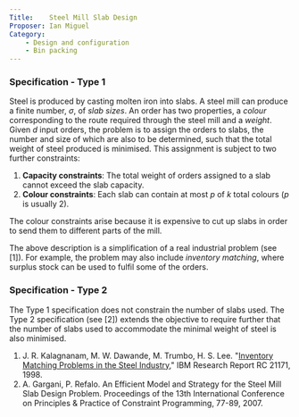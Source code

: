 ```yaml
---
Title:    Steel Mill Slab Design
Proposer: Ian Miguel
Category: 
	- Design and configuration
	- Bin packing
---
```


<h3>Specification - Type 1</h3>

Steel is produced by casting molten iron into slabs. A steel mill can
produce a finite number, <EM>&sigma;</EM>, of <EM>slab sizes</EM>. An
order has two properties, a <em>colour</em> corresponding to the route
required through the steel mill and a <em>weight</em>. Given
<em>d</em> input orders, the problem is to assign the orders to slabs,
the number and size of which are also to be determined, such that the
total weight of steel produced is minimised. This assignment is
subject to two further constraints:

<OL>
<LI><B>Capacity constraints</B>: The total weight of orders assigned to a slab
    cannot exceed the slab capacity.
<LI><B>Colour constraints</B>: Each slab can contain at most <EM>p</EM> of
    <EM>k</EM> total colours (<EM>p</EM> is usually 2).
</OL>

The colour constraints arise because it is expensive to cut up slabs
in order to send them to different parts of the mill.

The above description is a simplification of a real industrial problem
(see [1]). For example, the problem may also include <EM>inventory
matching</EM>, where surplus stock can be used to fulfil some of the orders.

<h3>Specification - Type 2</h3>

The Type 1 specification does not constrain the number of slabs
used. The Type 2 specification (see [2]) extends the objective to
require further that the number of slabs used to accommodate the
minimal weight of steel is also minimised.

<OL>
<LI>J. R. Kalagnanam, M. W. Dawande, M. Trumbo, H. S. Lee.
    "<A HREF="http://domino.watson.ibm.com/library/cyberdig.nsf/0/b5a5d1e00fe8db8d85256611004ae781?OpenDocument">Inventory
    Matching Problems in the Steel Industry</A>,"
    IBM Research Report RC 21171, 1998.

<LI>A. Gargani, P. Refalo.  An Efficient Model and Strategy for the
    Steel Mill Slab Design Problem.  Proceedings of the 13th
    International Conference on Principles & Practice of Constraint
    Programming, 77-89, 2007.  </OL>